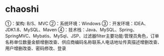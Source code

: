 # chaoshi
①：架构: B/S、MVC ②：系统环境：Windows ③：开发环境：IDEA、JDK1.8、MySQL、Maven ④：技术栈：Java、MySQL、Spring、SpringMVC、Mybatis、MySql、JSP、过滤器filter主要功能∶管理员角色，订单名称单位数量金额增删改查、供应商编码名称联系人电话地址传真描述增删改查、用户增删改查、密码修改、登录
